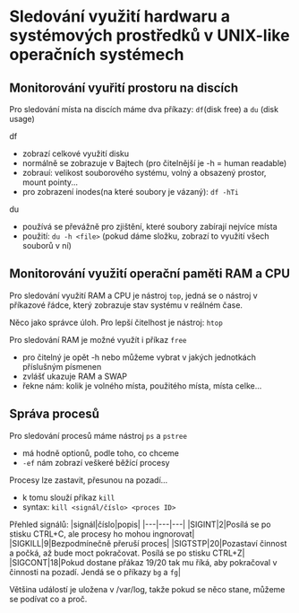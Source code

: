 # Sledování využití hardwaru a systémových prostředků v UNIX-like operačních systémech

## Monitorování vyuřití prostoru na discích

Pro sledování místa na discích máme dva příkazy: `df`(disk free) a `du` (disk usage)

df
- zobrazí celkové využití disku
- normálně se zobrazuje v Bajtech (pro čitelnější je -h = human readable)
- zobrauí: velikost souborového systému, volný a obsazený prostor, mount pointy...
- pro zobrazení inodes(na které soubory je vázaný): `df -hTi`

du
- používá se převážně pro zjištění, které soubory zabírají nejvíce místa
- použití: `du -h <file>` (pokud dáme složku, zobrazí to využití všech souborů v ní)

## Monitorování využití operační paměti RAM a CPU

Pro sledování využití RAM a CPU je nástroj `top`, jedná se o nástroj v příkazové řádce, který zobrazuje stav systému v reálném čase.

Něco jako správce úloh. Pro lepší čitelhost je nástroj: `htop`

Pro sledování RAM je možné využít i příkaz `free`
- pro čitelný je opět -h nebo můžeme vybrat v jakých jednotkách příslušným písmenen
- zvlášť ukazuje RAM a SWAP
- řekne nám: kolik je volného místa, použitého místa, místa celke...

## Správa procesů

Pro sledování procesů máme nástroj `ps` a `pstree`
- má hodně optionů, podle toho, co chceme
- `-ef` nám zobrazí veškeré běžící procesy

Procesy lze zastavit, přesunou na pozadí...
- k tomu slouží příkaz `kill`
- syntax: `kill <signál/číslo> <proces ID>`

Přehled signálů:
|signál|číslo|popis|
|---|---|---|
|SIGINT|2|Posílá se po stisku CTRL+C, ale procesy ho mohou ingnorovat|
|SIGKILL|9|Bezpodmínečně přeruší proces|
|SIGTSTP|20|Pozastaví činnost a počká, až bude moct pokračovat. Posílá se po stisku CTRL+Z|
|SIGCONT|18|Pokud dostane přákaz 19/20 tak mu říká, aby pokračoval v činnosti na pozadí. Jendá se o příkazy `bg` a `fg`|

Většina událostí je uložena v /var/log, takže pokud se něco stane, můžeme se podívat co a proč.
